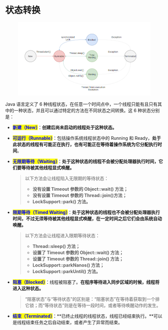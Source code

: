 # 状态转换

<figure><img src="../../../.gitbook/assets/ace830df-9919-48ca-91b5-60b193f593d2.png" alt=""><figcaption></figcaption></figure>

Java 语言定义了 6 种线程状态，在任意一个时间点中，一个线程只能有且只有其中的一种状态，并且可以通过特定的方法在不同状态之间转换。这 6 种状态分别是：

* <mark style="color:blue;">**新建（New）**</mark>：**创建后尚未启动的线程处于这种状态。**
* <mark style="color:blue;">**可运行（Runnable）**</mark>：包括操作系统线程状态中的 Running 和 Ready，**处于此状态的线程有可能正在执行，也有可能正在等待着操作系统为它分配执行时间**。
*   <mark style="color:blue;">**无限期等待（Waiting）**</mark>：**处于这种状态的线程不会被分配处理器执行时间，它们要等待被其他线程显式唤醒。**

    > 以下方法会让线程陷入无限期的等待状态：
    >
    > * **没有设置 Timeout 参数的 Object::wait() 方法；**&#x20;
    > * **没有设置 Timeout 参数的 Thread::join()方法；**
    > * **LockSupport::park() 方法。**
*   <mark style="color:blue;">**限期等待（Timed Waiting）**</mark>：**处于这种状态的线程也不会被分配处理器执行时间，不过无须等待被其他线程显式唤醒，在一定时间之后它们会由系统自动唤醒。**

    > 以下方法会让线程进入限期等待状态：
    >
    > * **Thread::sleep() 方法；**&#x20;
    > * **设置了 Timeout 参数的 Object::wait() 方法；**&#x20;
    > * **设置了 Timeout 参数的 Thread::join() 方法；**
    > * **LockSupport::parkNanos() 方法；**
    > * **LockSupport::parkUntil() 方法。**
*   <mark style="color:blue;">**阻塞（Blocked）**</mark>：线程被阻塞了。**在程序等待进入同步区域的时候，线程将进入这种状态。**

    > “阻塞状态”与“等待状态”的区别是：“阻塞状态”在等待着获取到一个排它锁；而“等待状态”则是在等待一段时间，或者等待唤醒动作的发生。
* <mark style="color:blue;">**结束（Terminated）**</mark>：**已终止线程的线程状态，线程已经结束执行。**可以是线程结束任务之后自动结束，或者产生了异常而结束。
